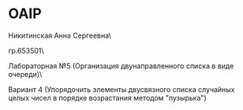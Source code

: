 # OAIP
Никитинская Анна Сергеевна\

гр.653501\

Лабораторная №5 (Организация двунаправленного списка в виде очереди)\

Вариант 4 (Упорядочить элементы двусвязного списка случайных целых чисел в порядке возрастания методом "пузырька")
